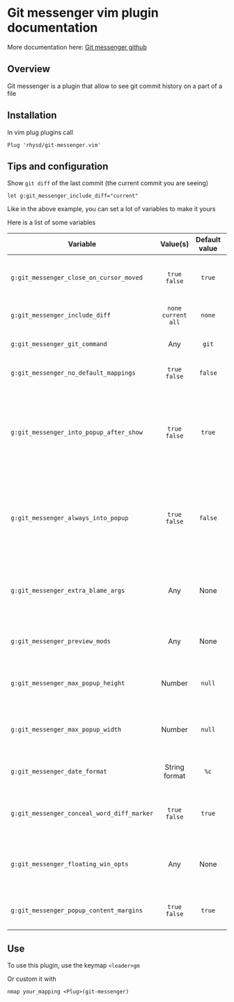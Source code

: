 # Git messenger vim plugin documentation

More documentation here: [Git messenger github](https://github.com/rhysd/git-messenger.vim)

## Overview

Git messenger is a plugin that allow to see git commit history on a part of a file

## Installation

In vim plug plugins call

```vim
Plug 'rhysd/git-messenger.vim'
```

## Tips and configuration

Show `git diff` of the last commit (the current commit you are seeing)

```vim
let g:git_messenger_include_diff="current"
```

Like in the above example, you can set a lot of variables to make it yours

Here is a list of some variables

|Variable                                  |Value(s)                      |Default value|Effect                                                                                        |
|------------------------------------------|:----------------------------:|:-----------:|----------------------------------------------------------------------------------------------|
|`g:git_messenger_close_on_cursor_moved`   |`true`<br/>`false`            |`true`       |Close the popup when you move the cursor                                                      |
|`g:git_messenger_include_diff`            |`none`<br/>`current`<br/>`all`|`none`       |Include a `git diff` to the popup                                                             |
|`g:git_messenger_git_command`             |Any                           |`git`        |The git command to execute                                                                    |
|`g:git_messenger_no_default_mappings`     |`true`<br/>`false`            |`false`      |Ignore defaults mappings                                                                      |
|`g:git_messenger_into_popup_after_show`   |`true`<br/>`false`            |`true`       |Define if the cursor is inside the popup or not after executing the command two times in a row|
|`g:git_messenger_always_into_popup`       |`true`<br/>`false`            |`false`      |Define if the cursor is inside the popup or not after executing only one time the command     |
|`g:git_messenger_extra_blame_args`        |Any                           |None         |Content used for the git blame command (use it to add options)                                |
|`g:git_messenger_preview_mods`            |Any                           |None         |Set a specific preview mode                                                                   |
|`g:git_messenger_max_popup_height`        |Number                        |`null`       |Maximum lines of the popup window(null = unlimited)                                           |
|`g:git_messenger_max_popup_width`         |Number                        |`null`       |Maximum columns of the popup window(null = unlimited)                                         |
|`g:git_messenger_date_format`             |String format                 |`%c`         |Format of the dates used in the popup                                                         |
|`g:git_messenger_conceal_word_diff_marker`|`true`<br/>`false`            |`true`       |Define if display or not `+` and `-` signs for code parts                                     |
|`g:git_messenger_floating_win_opts`       |Any                           |None         |Options passed when opening the preview window                                                |
|`g:git_messenger_popup_content_margins`   |`true`<br/>`false`            |`true`       |Add or not margin to the popup window                                                         |

## Use

To use this plugin, use the keymap `<leader>gm`

Or custom it with

```vim
nmap your_mapping <Plug>(git-messenger)
```

